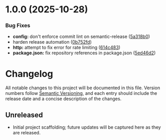 # 1.0.0 (2025-10-28)


### Bug Fixes

* **config:** don't enforce commit lint on semantic-release ([5a318b0](https://github.com/PWI-Works/companycam/commit/5a318b03cb5917763f20cacd14ad6c428967ec67))
* harden release automation ([0b752fd](https://github.com/PWI-Works/companycam/commit/0b752fdb5f94aa584ffcf678be68dfc04dd4efad))
* **http:** attempt to fix error for rate limiting ([614c483](https://github.com/PWI-Works/companycam/commit/614c48300f35d1b8bc0947c7aabda8e02653186e))
* **package.json:** fix repository references in package.json ([5ed46d2](https://github.com/PWI-Works/companycam/commit/5ed46d20a64cf2252bcf075d6812d38013a1a43d))

# Changelog

All notable changes to this project will be documented in this file. Version numbers follow [Semantic Versioning](https://semver.org/), and each entry should include the release date and a concise description of the changes.

## Unreleased

- Initial project scaffolding; future updates will be captured here as they are released.
